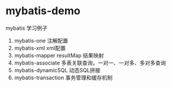 # mybatis-demo
mybatis 学习例子

1. mybatis-one  注解配置
2. mybatis-xml  xml配置
3. mybatis-mapper resultMap 结果映射
4. mybatis-associate  多表关联查询，一对一、一对多、多对多查询
5. mybatis-dynamicSQL  动态SQL拼接
6. mybatis-transaction  事务管理和缓存机制